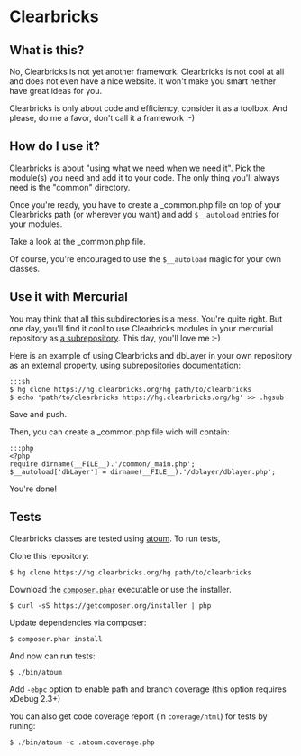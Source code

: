 # Clearbricks

## What is this?

No, Clearbricks is not yet another framework. Clearbricks is not cool at all and
does not even have a nice website. It won't make you smart neither have great
ideas for you.

Clearbricks is only about code and efficiency, consider it as a toolbox. And
please, do me a favor, don't call it a framework :-)

## How do I use it?

Clearbricks is about "using what we need when we need it". Pick the module(s)
you need and add it to your code. The only thing you'll always need is the
"common" directory.

Once you're ready, you have to create a _common.php file on top of your
Clearbricks path (or wherever you want) and add `$__autoload` entries for your
modules.

Take a look at the _common.php file.

Of course, you're encouraged to use the `$__autoload` magic for your own classes.

## Use it with Mercurial

You may think that all this subdirectories is a mess. You're quite right. But
one day, you'll find it cool to use Clearbricks modules in your mercurial
repository as [a subrepository][1]. This day, you'll love me :-)

Here is an example of using Clearbricks and dbLayer in your own repository
as an external property, using [subrepositories documentation][2]:

    :::sh
    $ hg clone https://hg.clearbricks.org/hg path/to/clearbricks
    $ echo 'path/to/clearbricks https://hg.clearbricks.org/hg' >> .hgsub

Save and push.

Then, you can create a _common.php file wich will contain:

    :::php
    <?php
    require dirname(__FILE__).'/common/_main.php';
    $__autoload['dbLayer'] = dirname(__FILE__).'/dblayer/dblayer.php';


You're done!

## Tests

Clearbricks classes are tested using [atoum][3].
To run tests,

Clone this repository:
```
$ hg clone https://hg.clearbricks.org/hg path/to/clearbricks
```

Download the [`composer.phar`](https://getcomposer.org/composer.phar) executable or use the installer.

```
$ curl -sS https://getcomposer.org/installer | php
```

Update dependencies via composer:
```
$ composer.phar install
```

And now can run tests:
```
$ ./bin/atoum
```

Add ```-ebpc``` option to enable path and branch coverage (this option requires xDebug 2.3+)

You can also get code coverage report (in `coverage/html`) for tests by runing:

```
$ ./bin/atoum -c .atoum.coverage.php
```

[1]: http://mercurial.selenic.com/wiki/Subrepository
[2]: http://www.selenic.com/hg/help/subrepos
[3]: https://github.com/atoum/atoum

